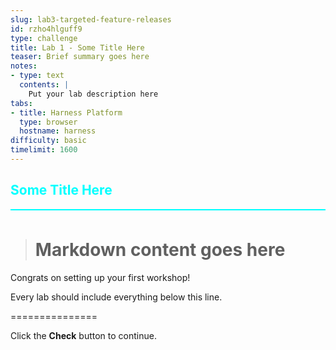 ```yaml
---
slug: lab3-targeted-feature-releases
id: rzho4hlguff9
type: challenge
title: Lab 1 - Some Title Here
teaser: Brief summary goes here
notes:
- type: text
  contents: |
    Put your lab description here
tabs:
- title: Harness Platform
  type: browser
  hostname: harness
difficulty: basic
timelimit: 1600
---
```


<style type="text/css" rel="stylesheet">
hr.cyan { background-color: cyan; color: cyan; height: 2px; margin-bottom: -10px; }
h2.cyan { color: cyan; }
</style><h2 class="cyan">Some Title Here</h2>
<hr class="cyan">
<br>

> # Markdown content goes here
Congrats on setting up your first workshop!

Every lab should include everything below this line.

===============

Click the **Check** button to continue.
